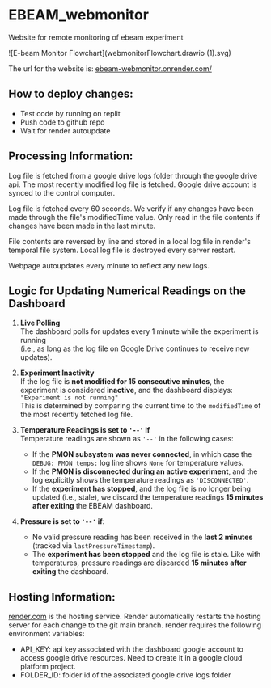 # EBEAM_webmonitor
Website for remote monitoring of ebeam experiment

![E-beam Monitor Flowchart](webmonitorFlowchart.drawio (1).svg)

The url for the website is: [ebeam-webmonitor.onrender.com/](https://ebeam-webmonitor.onrender.com/)

## How to deploy changes:
- Test code by running on replit
- Push code to github repo
- Wait for render autoupdate


## Processing Information:
Log file is fetched from a google drive logs folder through the google drive api. The most recently modified log file is fetched. Google drive account is synced to the control computer.

Log file is fetched every 60 seconds. We verify if any changes have been made through the file's modifiedTime value. Only read in the file contents if changes have been made in the last minute.

File contents are reversed by line and stored in a local log file in render's temporal file system. Local log file is destroyed every server restart.

Webpage autoupdates every minute to reflect any new logs.



## Logic for Updating Numerical Readings on the Dashboard

1. **Live Polling**  
   The dashboard polls for updates every 1 minute while the experiment is running  
   (i.e., as long as the log file on Google Drive continues to receive new updates).

2. **Experiment Inactivity**  
   If the log file is **not modified for 15 consecutive minutes**, the experiment is considered **inactive**, and the dashboard displays:  
   `"Experiment is not running"`  
   This is determined by comparing the current time to the `modifiedTime` of the most recently fetched log file.

3. **Temperature Readings is set to `'--'` if**  
   Temperature readings are shown as `'--'` in the following cases:
   - If the **PMON subsystem was never connected**, in which case the `DEBUG: PMON temps:` log line shows `None` for temperature values.
   - If the **PMON is disconnected during an active experiment**, and the log explicitly shows the temperature readings as `'DISCONNECTED'`.
   - If the **experiment has stopped**, and the log file is no longer being updated (i.e., stale), we discard the temperature readings **15 minutes after exiting** the EBEAM dashboard.

4. **Pressure is set to `'--'` if**:
   - No valid pressure reading has been received in the **last 2 minutes** (tracked via `lastPressureTimestamp`).
   - The **experiment has been stopped** and the log file is stale. Like with temperatures, pressure readings are discarded **15 minutes after exiting** the dashboard.


## Hosting Information:
[render.com](https://render.com/) is the hosting service. Render automatically restarts the hosting server for each change to the git main branch.
render requires the following environment variables:
 - API_KEY: api key associated with the dashboard google account to access google drive resources.
            Need to create it in a google cloud platform project.
 - FOLDER_ID: folder id of the associated google drive logs folder

